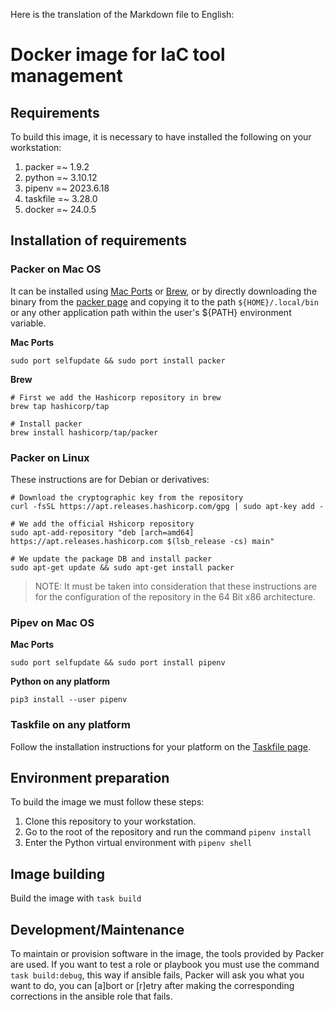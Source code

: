 Here is the translation of the Markdown file to English:

# Docker image for IaC tool management

## Requirements

To build this image, it is necessary to have installed the following on your workstation:

1. packer =~ 1.9.2
2. python =~ 3.10.12
3. pipenv =~ 2023.6.18
4. taskfile =~ 3.28.0
5. docker =~ 24.0.5

## Installation of requirements

### Packer on Mac OS

It can be installed using [Mac Ports](https://www.macports.org/install.php) or [Brew](https://docs.brew.sh/Installation), or by directly downloading the binary from the [packer page](https://developer.hashicorp.com/packer/downloads) and copying it to the path `${HOME}/.local/bin` or any other application path within the user's ${PATH} environment variable.

**Mac Ports**

```shell
sudo port selfupdate && sudo port install packer
```

**Brew**

```shell
# First we add the Hashicorp repository in brew
brew tap hashicorp/tap

# Install packer
brew install hashicorp/tap/packer
```

### Packer on Linux

These instructions are for Debian or derivatives:

```shell
# Download the cryptographic key from the repository
curl -fsSL https://apt.releases.hashicorp.com/gpg | sudo apt-key add -

# We add the official Hshicorp repository
sudo apt-add-repository "deb [arch=amd64] https://apt.releases.hashicorp.com $(lsb_release -cs) main"

# We update the package DB and install packer
sudo apt-get update && sudo apt-get install packer
```

> NOTE: It must be taken into consideration that these instructions are for the configuration of the repository in the 64 Bit x86 architecture.

### Pipev on Mac OS

**Mac Ports**

```shell
sudo port selfupdate && sudo port install pipenv
```

**Python on any platform**

```shell
pip3 install --user pipenv
```

### Taskfile on any platform

Follow the installation instructions for your platform on the [Taskfile page](https://taskfile.dev/installation/).

## Environment preparation

To build the image we must follow these steps:

1. Clone this repository to your workstation.
2. Go to the root of the repository and run the command `pipenv install`
3. Enter the Python virtual environment with `pipenv shell`

## Image building

Build the image with `task build`

## Development/Maintenance

To maintain or provision software in the image, the tools provided by Packer are used. If you want to test a role or playbook you must use the command `task build:debug`, this way if ansible fails, Packer will ask you what you want to do, you can [a]bort or [r]etry after making the corresponding corrections in the ansible role that fails.
